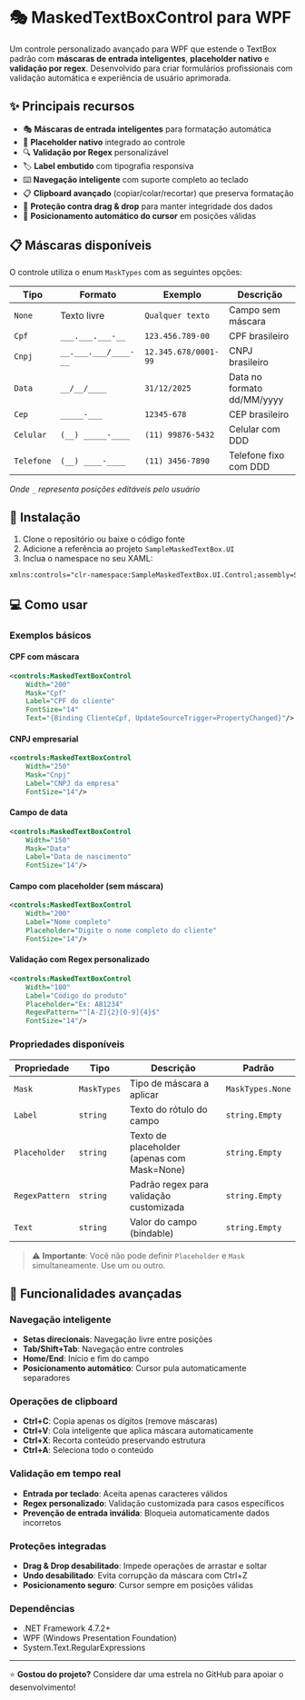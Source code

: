 # 🎭 MaskedTextBoxControl para WPF

Um controle personalizado avançado para WPF que estende o TextBox padrão com **máscaras de entrada inteligentes**, **placeholder nativo** e **validação por regex**. Desenvolvido para criar formulários profissionais com validação automática e experiência de usuário aprimorada.

## ✨ Principais recursos

- 🎭 **Máscaras de entrada inteligentes** para formatação automática
- 💬 **Placeholder nativo** integrado ao controle
- 🔍 **Validação por Regex** personalizável
- 🏷️ **Label embutido** com tipografia responsiva
- ⌨️ **Navegação inteligente** com suporte completo ao teclado
- 📋 **Clipboard avançado** (copiar/colar/recortar) que preserva formatação
- 🚫 **Proteção contra drag & drop** para manter integridade dos dados
- 🎯 **Posicionamento automático do cursor** em posições válidas

## 📋 Máscaras disponíveis

O controle utiliza o enum `MaskTypes` com as seguintes opções:

| Tipo | Formato | Exemplo | Descrição |
|------|---------|---------|-----------|
| `None` | Texto livre | `Qualquer texto` | Campo sem máscara |
| `Cpf` | `___.___.___-__` | `123.456.789-00` | CPF brasileiro |
| `Cnpj` | `__.___.___/____-__` | `12.345.678/0001-99` | CNPJ brasileiro |
| `Data` | `__/__/____` | `31/12/2025` | Data no formato dd/MM/yyyy |
| `Cep` | `_____-___` | `12345-678` | CEP brasileiro |
| `Celular` | `(__) _____-____` | `(11) 99876-5432` | Celular com DDD |
| `Telefone` | `(__) ____-____` | `(11) 3456-7890` | Telefone fixo com DDD |

*Onde `_` representa posições editáveis pelo usuário*

## 🚀 Instalação

1. Clone o repositório ou baixe o código fonte
2. Adicione a referência ao projeto `SampleMaskedTextBox.UI`
3. Inclua o namespace no seu XAML:

```xml
xmlns:controls="clr-namespace:SampleMaskedTextBox.UI.Control;assembly=SampleMaskedTextBox.UI"
```

## 💻 Como usar

### Exemplos básicos

#### CPF com máscara
```xml
<controls:MaskedTextBoxControl 
    Width="200"
    Mask="Cpf"
    Label="CPF do cliente"
    FontSize="14"
    Text="{Binding ClienteCpf, UpdateSourceTrigger=PropertyChanged}"/>
```

#### CNPJ empresarial
```xml
<controls:MaskedTextBoxControl 
    Width="250"
    Mask="Cnpj"
    Label="CNPJ da empresa"
    FontSize="14"/>
```

#### Campo de data
```xml
<controls:MaskedTextBoxControl 
    Width="150"
    Mask="Data"
    Label="Data de nascimento"
    FontSize="14"/>
```

#### Campo com placeholder (sem máscara)
```xml
<controls:MaskedTextBoxControl 
    Width="200"
    Label="Nome completo"
    Placeholder="Digite o nome completo do cliente"
    FontSize="14"/>
```

#### Validação com Regex personalizado
```xml
<controls:MaskedTextBoxControl 
    Width="180"
    Label="Código do produto"
    Placeholder="Ex: AB1234"
    RegexPattern="^[A-Z]{2}[0-9]{4}$"
    FontSize="14"/>
```

### Propriedades disponíveis

| Propriedade | Tipo | Descrição | Padrão |
|-------------|------|-----------|---------|
| `Mask` | `MaskTypes` | Tipo de máscara a aplicar | `MaskTypes.None` |
| `Label` | `string` | Texto do rótulo do campo | `string.Empty` |
| `Placeholder` | `string` | Texto de placeholder (apenas com Mask=None) | `string.Empty` |
| `RegexPattern` | `string` | Padrão regex para validação customizada | `string.Empty` |
| `Text` | `string` | Valor do campo (bindable) | `string.Empty` |

> ⚠️ **Importante**: Você não pode definir `Placeholder` e `Mask` simultaneamente. Use um ou outro.

## 🎯 Funcionalidades avançadas

### Navegação inteligente
- **Setas direcionais**: Navegação livre entre posições
- **Tab/Shift+Tab**: Navegação entre controles
- **Home/End**: Início e fim do campo
- **Posicionamento automático**: Cursor pula automaticamente separadores

### Operações de clipboard
- **Ctrl+C**: Copia apenas os dígitos (remove máscaras)
- **Ctrl+V**: Cola inteligente que aplica máscara automaticamente
- **Ctrl+X**: Recorta conteúdo preservando estrutura
- **Ctrl+A**: Seleciona todo o conteúdo

### Validação em tempo real
- **Entrada por teclado**: Aceita apenas caracteres válidos
- **Regex personalizado**: Validação customizada para casos específicos
- **Prevenção de entrada inválida**: Bloqueia automaticamente dados incorretos

### Proteções integradas
- **Drag & Drop desabilitado**: Impede operações de arrastar e soltar
- **Undo desabilitado**: Evita corrupção da máscara com Ctrl+Z
- **Posicionamento seguro**: Cursor sempre em posições válidas

### Dependências
- .NET Framework 4.7.2+
- WPF (Windows Presentation Foundation)
- System.Text.RegularExpressions

---

⭐ **Gostou do projeto?** Considere dar uma estrela no GitHub para apoiar o desenvolvimento!

